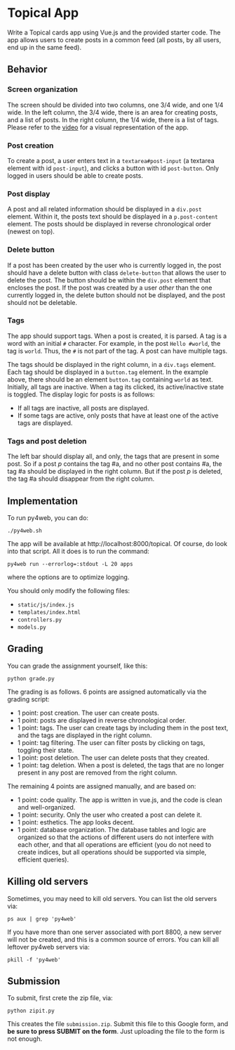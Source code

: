 # Topical App

Write a Topical cards app using Vue.js and the provided starter code.
The app allows users to create posts in a common feed (all posts, by all users, end up in the same feed). 

## Behavior 

### Screen organization

The screen should be divided into two columns, one 3/4 wide, and one 1/4 wide. 
In the left column, the 3/4 wide, there is an area for creating posts, and a list of posts.  In the right column, the 1/4 wide, there is a list of tags. 
Please refer to the [video](demo.mp4) for a visual representation of the app.

### Post creation

To create a post, a user enters text in a `textarea#post-input` (a textarea element with id `post-input`), and clicks a button with id `post-button`.  Only logged in users should be able to create posts. 

### Post display

A post and all related information should be displayed in a `div.post` element.
Within it, the posts text should be displayed in a `p.post-content` element. 
The posts should be displayed in reverse chronological order (newest on top). 

### Delete button

If a post has been created by the user who is currently logged in, the post should have a delete button with class `delete-button` that allows the user to delete the post. The button should be within the `div.post` element that encloses the post.
If the post was created by a user _other_ than the one currently logged in, the delete button should not be displayed, and the post should not be deletable. 

### Tags

The app should support tags.  When a post is created, it is parsed.  A tag is a word with an initial `#` character.  For example, in the post `Hello #world`, the tag is `world`.  Thus, the `#` is not part of the tag.  A post can have multiple tags. 

The tags should be displayed in the right column, in a `div.tags` element.  Each tag should be displayed in a `button.tag` element. In the example above, there should be an element `button.tag` containing `world` as text.  Initially, all tags are inactive.  When a tag its clicked, its active/inactive state is toggled. 
The display logic for posts is as follows: 

- If all tags are inactive, all posts are displayed.
- If some tags are active, only posts that have at least one of the active tags are displayed.

### Tags and post deletion

The left bar should display all, and only, the tags that are present in some post.  So if a post $p$ contains the tag #a, and no other post contains #a, the tag #a should be displayed in the right column. But if the post $p$ is deleted, the tag #a should disappear from the right column.


## Implementation

To run py4web, you can do: 

    ./py4web.sh

The app will be available at http://localhost:8000/topical.
Of course, do look into that script.  All it does is to run the command: 

    py4web run --errorlog=:stdout -L 20 apps

where the options are to optimize logging. 

You should only modify the following files:
- `static/js/index.js`
- `templates/index.html`
- `controllers.py`
- `models.py`

## Grading

You can grade the assignment yourself, like this: 

    python grade.py

The grading is as follows.  6 points are assigned automatically via the grading script: 

- 1 point: post creation. The user can create posts. 
- 1 point: posts are displayed in reverse chronological order.
- 1 point: tags. The user can create tags by including them in the post text, and the tags are displayed in the right column.
- 1 point: tag filtering. The user can filter posts by clicking on tags, toggling their state.
- 1 point: post deletion. The user can delete posts that they created.
- 1 point: tag deletion. When a post is deleted, the tags that are no longer present in any post are removed from the right column.

The remaining 4 points are assigned manually, and are based on: 

- 1 point: code quality. The app is written in vue.js, and the code is clean and well-organized.
- 1 point: security.  Only the user who created a post can delete it. 
- 1 point: esthetics. The app looks decent. 
- 1 point: database organization. The database tables and logic are organized so that the actions of different users do not interfere with each other, and that all operations are efficient (you do not need to create indices, but all operations should be supported via simple, efficient queries). 

## Killing old servers

Sometimes, you may need to kill old servers.  You can list the old servers via: 

    ps aux | grep 'py4web'

If you have more than one server associated with port 8800, a new server 
will not be created, and this is a common source of errors.  You can kill 
all leftover py4web servers via:

    pkill -f 'py4web'

## Submission

To submit, first crete the zip file, via: 

    python zipit.py

This creates the file `submission.zip`.  Submit this file to this Google form, and **be sure to press SUBMIT on the form**.  Just uploading the file to the form is not enough. 
